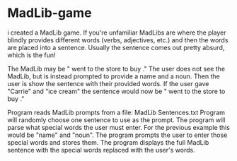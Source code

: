 # MadLib-game
 i created a MadLib game. If you're unfamiliar MadLibs are where the player blindly provides different words (verbs, adjectives, etc.) and then the words are placed into a sentence. Usually the sentence comes out pretty absurd, which is the fun!

The MadLib may be "<name> went to the store to buy <noun>." The user does not see the MadLib, but is instead prompted to provide a name and a noun. Then the user is show the sentence with their provided words. If the user gave "Carrie" and "ice cream" the sentence would now be "<Carrie> went to the store to buy <ice cream>."
 
 Program reads MadLib prompts from a file: MadLib Sentences.txt 
Program will randomly choose one sentence to use as the prompt.
The program will parse what special words the user must enter.
For the previous example this would be "name" and "noun".
The program prompts the user to enter those special words and stores them.
The program displays the full MadLib sentence with the special words replaced with the user's words.
